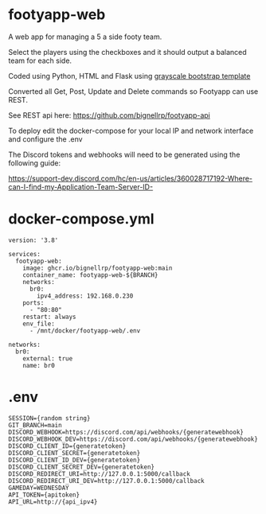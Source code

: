 # footyapp-web

A web app for managing a 5 a side footy team.

Select the players using the checkboxes and it should output a balanced team
for each side.

Coded using Python, HTML and Flask using
[grayscale bootstrap template](https://startbootstrap.com/theme/grayscale)

Converted all Get, Post, Update and Delete commands so Footyapp can use REST.

See REST api here: https://github.com/bignellrp/footyapp-api

To deploy edit the docker-compose for your local IP and network interface and configure the .env

The Discord tokens and webhooks will need to be generated using the following guide:

https://support-dev.discord.com/hc/en-us/articles/360028717192-Where-can-I-find-my-Application-Team-Server-ID-


# docker-compose.yml
```
version: '3.8'

services:
  footyapp-web:
    image: ghcr.io/bignellrp/footyapp-web:main
    container_name: footyapp-web-${BRANCH}
    networks:
      br0:
        ipv4_address: 192.168.0.230
    ports:
      - "80:80"
    restart: always
    env_file:
      - /mnt/docker/footyapp-web/.env

networks:
  br0:
    external: true
    name: br0
```

# .env
```
SESSION={random string}
GIT_BRANCH=main
DISCORD_WEBHOOK=https://discord.com/api/webhooks/{generatewebhook}
DISCORD_WEBHOOK_DEV=https://discord.com/api/webhooks/{generatewebhook}
DISCORD_CLIENT_ID={generatetoken}
DISCORD_CLIENT_SECRET={generatetoken}
DISCORD_CLIENT_ID_DEV={generatetoken}
DISCORD_CLIENT_SECRET_DEV={generatetoken}
DISCORD_REDIRECT_URI=http://127.0.0.1:5000/callback
DISCORD_REDIRECT_URI_DEV=http://127.0.0.1:5000/callback
GAMEDAY=WEDNESDAY
API_TOKEN={apitoken}
API_URL=http://{api_ipv4}
```
